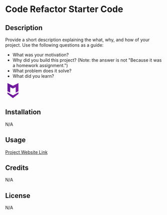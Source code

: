 # Code Refactor Starter Code

## Description

Provide a short description explaining the what, why, and how of your project. Use the following questions as a guide:

- What was your motivation?
- Why did you build this project? (Note: the answer is not "Because it was a homework assignment.")
- What problem does it solve?
- What did you learn?

![alt text](https://github.com/adam-p/markdown-here/raw/master/src/common/images/icon48.png "Logo Title Text 1")

## Installation

N/A

## Usage

[Project Website Link](https://andrei-ribeiro-wenceslau.github.io/module-1-challenge/)

## Credits

N/A

## License

N/A
